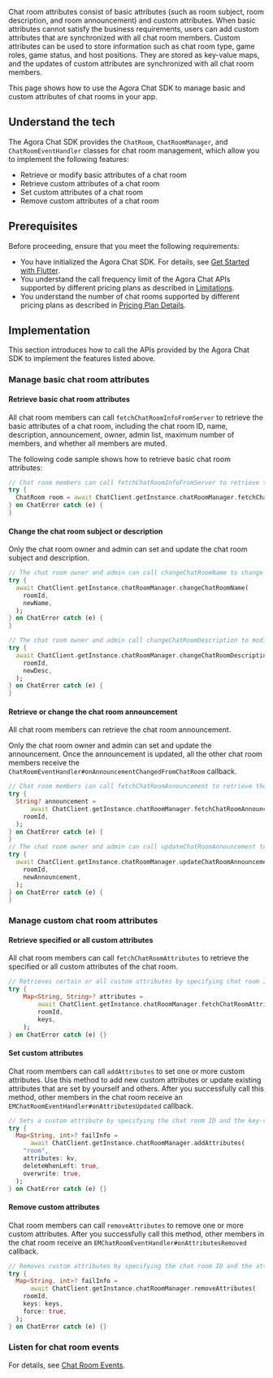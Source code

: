 Chat room attributes consist of basic attributes (such as room subject, room description, and room announcement) and custom attributes. When basic attributes cannot satisfy the business requirements, users can add custom attributes that are synchronized with all chat room members.
Custom attributes can be used to store information such as chat room type, game roles, game status, and host positions. They are stored as key-value maps, and the updates of custom attributes are synchronized with all chat room members.

This page shows how to use the Agora Chat SDK to manage basic and custom attributes of chat rooms in your app.


## Understand the tech

The Agora Chat SDK provides the `ChatRoom`, `ChatRoomManager`, and `ChatRoomEventHandler` classes for chat room management, which allow you to implement the following features:

- Retrieve or modify basic attributes of a chat room
- Retrieve custom attributes of a chat room
- Set custom attributes of a chat room
- Remove custom attributes of a chat room

## Prerequisites

Before proceeding, ensure that you meet the following requirements:

- You have initialized the Agora Chat SDK. For details, see [Get Started with Flutter](./agora_chat_get_started_flutter).
- You understand the call frequency limit of the Agora Chat APIs supported by different pricing plans as described in [Limitations](./agora_chat_limitation).
- You understand the number of chat rooms supported by different pricing plans as described in [Pricing Plan Details](./agora_chat_plan).

## Implementation

This section introduces how to call the APIs provided by the Agora Chat SDK to implement the features listed above.

### Manage basic chat room attributes

#### Retrieve basic chat room attributes

 All chat room members can call `fetchChatRoomInfoFromServer` to retrieve the basic attributes of a chat room, including the chat room ID, name, description, announcement, owner, admin list, maximum number of members, and whether all members are muted.

The following code sample shows how to retrieve basic chat room attributes:

```dart
// Chat room members can call fetchChatRoomInfoFromServer to retrieve the basic attributes of a chat room.
try {
  ChatRoom room = await ChatClient.getInstance.chatRoomManager.fetchChatRoomInfoFromServer(roomId);
} on ChatError catch (e) {
}
``` 

#### Change the chat room subject or description

Only the chat room owner and admin can set and update the chat room subject and description.

```dart
// The chat room owner and admin can call changeChatRoomName to change the chat room subject.
try {
  await ChatClient.getInstance.chatRoomManager.changeChatRoomName(
    roomId,
    newName,
  );
} on ChatError catch (e) {
}

// The chat room owner and admin call changeChatRoomDescription to modify the chat room description.
try {
  await ChatClient.getInstance.chatRoomManager.changeChatRoomDescription(
    roomId,
    newDesc,
  );
} on ChatError catch (e) {
}
```

#### Retrieve or change the chat room announcement

All chat room members can retrieve the chat room announcement. 

Only the chat room owner and admin can set and update the announcement. Once the announcement is updated, all the other chat room members receive the `ChatRoomEventHandler#onAnnouncementChangedFromChatRoom` callback.

```dart
// Chat room members can call fetchChatRoomAnnouncement to retrieve the chat room announcement.
try {
  String? announcement =
      await ChatClient.getInstance.chatRoomManager.fetchChatRoomAnnouncement(
    roomId,
  );
} on ChatError catch (e) {
}
// The chat room owner and admin can call updateChatRoomAnnouncement to set or update the chat room announcement.
try {
  await ChatClient.getInstance.chatRoomManager.updateChatRoomAnnouncement(
    roomId,
    newAnnouncement,
  );
} on ChatError catch (e) {
}
```

### Manage custom chat room attributes

#### Retrieve specified or all custom attributes

All chat room members can call `fetchChatRoomAttributes` to retrieve the specified or all custom attributes of the chat room.

```dart
// Retrieves certain or all custom attributes by specifying chat room ID and attribute keys.
try {
    Map<String, String>? attributes =
        await ChatClient.getInstance.chatRoomManager.fetchChatRoomAttributes(
        roomId,
        keys,
    );
} on ChatError catch (e) {}
```

#### Set custom attributes

Chat room members can call `addAttributes` to set one or more custom attributes. Use this method to add new custom attributes or update existing attributes that are set by yourself and others. After you successfully call this method, other members in the chat room receive an `EMChatRoomEventHandler#onAttributesUpdated` callback.

```dart
// Sets a custom attribute by specifying the chat room ID and the key-value maps of the attributes. 
try {
  Map<String, int>? failInfo =
      await ChatClient.getInstance.chatRoomManager.addAttributes(
    "room",
    attributes: kv,
    deleteWhenLeft: true,
    overwrite: true,
  );
} on ChatError catch (e) {}
```

#### Remove custom attributes

Chat room members can call `removeAttributes` to remove one or more custom attributes. After you successfully call this method, other members in the chat room receive an `EMChatRoomEventHandler#onAttributesRemoved` callback.

```dart
// Removes custom attributes by specifying the chat room ID and the attribute key list. 
try {
  Map<String, int>? failInfo =
      await ChatClient.getInstance.chatRoomManager.removeAttributes(
    roomId,
    keys: keys,
    force: true,
  );
} on ChatError catch (e) {}
```

### Listen for chat room events

For details, see [Chat Room Events](./agora_chat_chatroom_flutter#listen-for-chat-room-events).